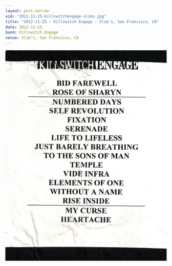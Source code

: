 ```yaml
---
layout: post-narrow
uid: "2012-11-25-killswitchengage-slims.jpg"
title: "2012-11-25 : Killswitch Engage : Slim's, San Francisco, CA"
date: 2012-11-25
band: Killswitch Engage
venue: Slim's, San Francisco, CA
---
```


<div class="showcase">
  <img src="/img/2012/11/20121125-KillswitchEngage-Slims.jpg" alt="2012-11-25-killswitchengage-slims.jpg">
</div>
